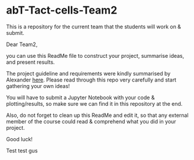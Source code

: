 # abT-Tact-cells-Team2
This is a repository for the current team that the students will work on &amp; submit.


Dear Team2, 

you can use this ReadMe file to construct your project, summarise ideas, and present results. 

The project guideline and requirements were kindly summarised by Alexander [here](https://github.com/maiwen-ch/2025_Data_Analysis_Topic_02_Gene_Regulation_of_Immune_Cells). Please read through this repo very carefully and start gathering your own ideas!

You will have to submit a Jupyter Notebook with your code & plotting/results, so make sure we can find it in this repository at the end. 

Also, do not forget to clean up this ReadMe and edit it, so that any external member of the course could read & comprehend what you did in your project. 

Good luck! 

Test test gus
